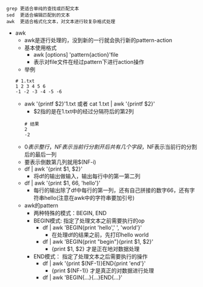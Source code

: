 ```
grep 更适合单纯的查找或匹配文本
sed  更适合编辑匹配到的文本
awk  更适合格式化文本，对文本进行较复杂格式处理
```
* awk
    * awk是逐行处理的，没到新的一行就会执行新的pattern-action
    * 基本使用格式
        * awk [options] 'pattern{action}'file
        * 表示对file文件在经过pattern下进行action操作
    * 举例
    ```
    # 1.txt
    1 2 3 4 5 6
    -1 -2 -3 -4 -5 -6
    ```
    * awk '{printf $2}'1.txt 或者 cat 1.txt | awk '{printf $2}'
        * $2指的是在1.txt中的经过分隔符后的第2列
        ```
        # 结果
        2
        -2
        ```
    * $0表示整行，NF表示当前行分割开后共有几个字段，$NF表示当前行的分割后的最后一列
    * 要表示倒数第几列就用$(NF-i)
    * df | awk '{print $1, $2}'
        * 将df的输出做输入，输出每行中的第一第二列
    * df | awk '{print $1, 66, 'hello'}'
        * 每行的输出除了df中每行的第一列，还有自己拼接的数字66，还有字符串hello(注意在awk中的字符串要加引号)
    * awk的pattern
        * 两种特殊的模式：BEGIN, END
        * BEGIN模式: 指定了处理文本之前需要执行的op
            * df | awk 'BEGIN{print 'hello',' ', 'world'}'
                * 在处理df的结果之前，先打印hello world
            * df | awk 'BEGIN{print "begin"}{print $1, $2}'
                * {print $1, $2} 才是正在地对数据处理
        * END模式： 指定了处理文本之后需要执行的操作 
            * df | awk '{print $(NF-1)}END{print 'end'}'
                * {print $(NF-1)} 才是真正的对数据进行处理
            * df | awk 'BEGIN{...}{...}END{...}'
        
         
      